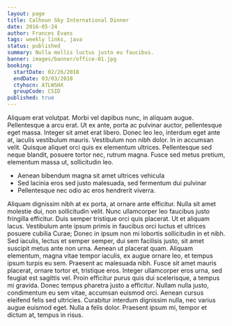 ```yaml
---
layout: page
title: Calhoun Sky International Dinner
date: 2016-05-24
author: Frances Evans
tags: weekly links, java
status: published
summary: Nulla mollis luctus justo eu faucibus.
banner: images/banner/office-01.jpg
booking:
  startDate: 02/26/2018
  endDate: 03/03/2018
  ctyhocn: ATLWSHX
  groupCode: CSID
published: true
---
```

Aliquam erat volutpat. Morbi vel dapibus nunc, in aliquam augue. Pellentesque a arcu erat. Ut ex ante, porta ac pulvinar auctor, pellentesque eget massa. Integer sit amet erat libero. Donec leo leo, interdum eget ante at, iaculis vestibulum mauris. Vestibulum non nibh dolor. In in accumsan velit. Quisque aliquet orci quis ex elementum ultrices. Pellentesque sed neque blandit, posuere tortor nec, rutrum magna. Fusce sed metus pretium, elementum massa ut, sollicitudin leo.

* Aenean bibendum magna sit amet ultrices vehicula
* Sed lacinia eros sed justo malesuada, sed fermentum dui pulvinar
* Pellentesque nec odio ac eros hendrerit viverra.

Aliquam dignissim nibh at ex porta, at ornare ante efficitur. Nulla sit amet molestie dui, non sollicitudin velit. Nunc ullamcorper leo faucibus justo fringilla efficitur. Duis semper tristique orci quis placerat. Ut et aliquam lacus. Vestibulum ante ipsum primis in faucibus orci luctus et ultrices posuere cubilia Curae; Donec in ipsum non mi lobortis sollicitudin in et nibh. Sed iaculis, lectus et semper semper, dui sem facilisis justo, sit amet suscipit metus ante non urna. Aenean ut placerat quam. Aliquam elementum, magna vitae tempor iaculis, ex augue ornare leo, et tempus ipsum turpis eu sem. Praesent ac malesuada nibh.
Fusce sit amet mauris placerat, ornare tortor et, tristique eros. Integer ullamcorper eros urna, sed feugiat est sagittis vel. Proin efficitur purus quis dui scelerisque, a tempus mi gravida. Donec tempus pharetra justo a efficitur. Nullam nulla justo, condimentum eu sem vitae, accumsan euismod orci. Aenean cursus eleifend felis sed ultricies. Curabitur interdum dignissim nulla, nec varius augue euismod eget. Nulla a felis dolor. Praesent ipsum mi, tempor et dictum at, tempus in risus.
